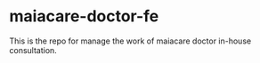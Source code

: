 # maiacare-doctor-fe
This is the repo for manage the work of maiacare doctor in-house consultation.
   









